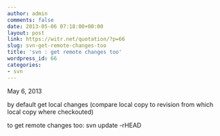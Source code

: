 ```yaml
---
author: admin
comments: false
date: 2013-05-06 07:18:00+00:00
layout: post
link: https://witr.net/quotation/?p=66
slug: svn-get-remote-changes-too
title: 'svn : get remote changes too'
wordpress_id: 66
categories:
- svn
---
```



  
May 6, 2013  
  
by default get local changes (compare local copy to revision from which local copy where checkouted)  
  
to get remote changes too: svn update -rHEAD
